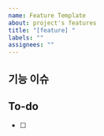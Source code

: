 ```yaml
---
name: Feature Template
about: project's features
title: "[feature] "
labels: ""
assignees: ""
---
```


## 기능 이슈


## To-do

- [ ] 

